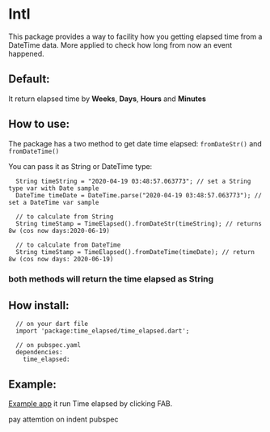 Intl
====

This package provides a way to facility how you getting elapsed time from a DateTime data. More applied to check how long from now an event happened.

## Default:
It return elapsed time by **Weeks**, **Days**, **Hours** and **Minutes**


## How to use:

The package has a two method to get date time elapsed: ```fromDateStr()``` and ```fromDateTime()```

You can pass it as String or DateTime type:


      String timeString = "2020-04-19 03:48:57.063773"; // set a String type var with Date sample
      DateTime timeDate = DateTime.parse("2020-04-19 03:48:57.063773"); // set a DateTime var sample

      // to calculate from String
      String timeStamp = TimeElapsed().fromDateStr(timeString); // returns 8w (cos now days:2020-06-19)
      
      // to calculate from DateTime
      String timeStamp = TimeElapsed().fromDateTime(timeDate); // return 8w (cos now days: 2020-06-19)
      
### both methods will return the time elapsed as String

## How install:

      // on your dart file
      import 'package:time_elapsed/time_elapsed.dart';
      
      // on pubspec.yaml
      dependencies:
        time_elapsed:   
        

## Example:
[Example app](https://github.com/allansrc/calc_date/tree/master/example)
 it run Time elapsed by clicking FAB.

pay attemtion on indent pubspec